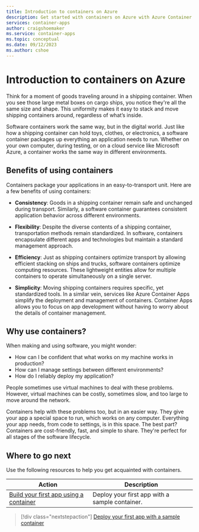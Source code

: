 ```yaml
---
title: Introduction to containers on Azure
description: Get started with containers on Azure with Azure Container Apps
services: container-apps
author: craigshoemaker
ms.service: container-apps
ms.topic: conceptual
ms.date: 09/12/2023
ms.author: cshoe
---
```


# Introduction to containers on Azure

Think for a moment of goods traveling around in a shipping container. When you see those large metal boxes on cargo ships, you notice they're all the same size and shape. This uniformity makes it easy to stack and move shipping containers around, regardless of what’s inside.

Software containers work the same way, but in the digital world. Just like how a shipping container can hold toys, clothes, or electronics, a software container packages up everything an application needs to run. Whether on your own computer, during testing, or on a cloud service like Microsoft Azure, a container works the same way in different environments.

## Benefits of using containers

Containers package your applications in an easy-to-transport unit. Here are a few benefits of using containers:

- **Consistency**: Goods in a shipping container remain safe and unchanged during transport. Similarly, a software container guarantees consistent application behavior across different environments.

- **Flexibility**: Despite the diverse contents of a shipping container, transportation methods remain standardized. In software, containers encapsulate different apps and technologies but maintain a standard management approach.

- **Efficiency**: Just as shipping containers optimize transport by allowing efficient stacking on ships and trucks, software containers optimize computing resources. These lightweight entities allow for multiple containers to operate simultaneously on a single server.

- **Simplicity**: Moving shipping containers requires specific, yet standardized tools. In a similar vein, services like Azure Container Apps simplify the deployment and management of containers. Container Apps allows you to focus on app development without having to worry about the details of container management.

## Why use containers?

When making and using software, you might wonder:

- How can I be confident that what works on my machine works in production?
- How can I manage settings between different environments?
- How do I reliably deploy my application?

People sometimes use virtual machines to deal with these problems.  However, virtual machines can be costly, sometimes slow, and too large to move around the network.

Containers help with these problems too, but in an easier way. They give your app a special space to run, which works on any computer. Everything your app needs, from code to settings, is in this space. The best part? Containers are cost-friendly, fast, and simple to share. They're perfect for all stages of the software lifecycle.

## Where to go next

Use the following resources to help you get acquainted with containers.

| Action | Description |
|---|---|
| [Build your first app using a container](quickstart-portal.md) | Deploy your first app with a sample container. |

> [!div class="nextstepaction"]
> [Deploy your first app with a sample container](quickstart-portal.md)

